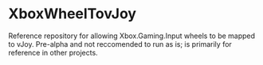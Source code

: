 # XboxWheelTovJoy
Reference repository for allowing Xbox.Gaming.Input wheels to be mapped to vJoy. Pre-alpha and not reccomended to run as is; is primarily for reference in other projects.
